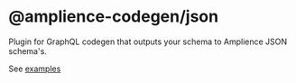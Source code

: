 # @amplience-codegen/json

Plugin for GraphQL codegen that outputs your schema to Amplience JSON schema's.


See [examples](./examples)